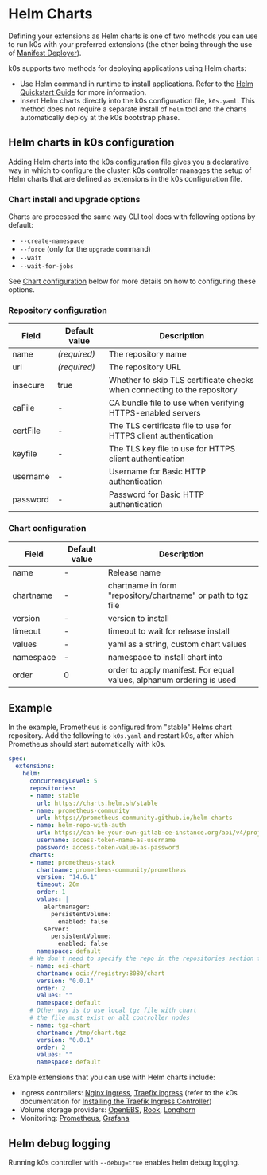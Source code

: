 # Helm Charts

Defining your extensions as Helm charts is one of two methods you can use to run k0s with your preferred extensions (the other being through the use of [Manifest Deployer](manifests.md)).

k0s supports two methods for deploying applications using Helm charts:

- Use Helm command in runtime to install applications. Refer to the [Helm Quickstart Guide](https://helm.sh/docs/intro/quickstart/) for more information.
- Insert Helm charts directly into the k0s configuration file, ``k0s.yaml``. This method does not require a separate install of `helm` tool and the charts automatically deploy at the k0s bootstrap phase.

## Helm charts in k0s configuration

Adding Helm charts into the k0s configuration file gives you a declarative way in which to configure the cluster. k0s controller manages the setup of Helm charts that are defined as extensions in the k0s configuration file.

### Chart install and upgrade options

Charts are processed the same way CLI tool does with following options by default:

- `--create-namespace`
- `--force` (only for the `upgrade` command)
- `--wait`
- `--wait-for-jobs`

See [Chart configuration](#chart-configuration) below for more details on how to configuring these options.

### Repository configuration

| Field    | Default value | Description                                                              |
|----------|---------------|--------------------------------------------------------------------------|
| name     | _(required)_  | The repository name                                                      |
| url      | _(required)_  | The repository URL                                                       |
| insecure | true          | Whether to skip TLS certificate checks when connecting to the repository |
| caFile   | -             | CA bundle file to use when verifying HTTPS-enabled servers               |
| certFile | -             | The TLS certificate file to use for HTTPS client authentication          |
| keyfile  | -             | The TLS key file to use for HTTPS client authentication                  |
| username | -             | Username for Basic HTTP authentication                                   |
| password | -             | Password for Basic HTTP authentication                                   |

### Chart configuration

| Field     | Default value | Description                                                          |
|-----------|---------------|----------------------------------------------------------------------|
| name      | -             | Release name                                                         |
| chartname | -             | chartname in form "repository/chartname" or path to tgz file         |
| version   | -             | version to install                                                   |
| timeout   | -             | timeout to wait for release install                                  |
| values    | -             | yaml as a string, custom chart values                                |
| namespace | -             | namespace to install chart into                                      |
| order     | 0             | order to apply manifest. For equal values, alphanum ordering is used |

## Example

In the example, Prometheus is configured from "stable" Helms chart repository. Add the following to `k0s.yaml` and restart k0s, after which Prometheus should start automatically with k0s.

```yaml
spec:
  extensions:
    helm:
      concurrencyLevel: 5
      repositories:
      - name: stable
        url: https://charts.helm.sh/stable
      - name: prometheus-community
        url: https://prometheus-community.github.io/helm-charts
      - name: helm-repo-with-auth
        url: https://can-be-your-own-gitlab-ce-instance.org/api/v4/projects/PROJECTID/packages/helm/main
        username: access-token-name-as-username
        password: access-token-value-as-password
      charts:
      - name: prometheus-stack
        chartname: prometheus-community/prometheus
        version: "14.6.1"
        timeout: 20m
        order: 1
        values: |
          alertmanager:
            persistentVolume:
              enabled: false
          server:
            persistentVolume:
              enabled: false
        namespace: default
      # We don't need to specify the repo in the repositories section for OCI charts
      - name: oci-chart
        chartname: oci://registry:8080/chart
        version: "0.0.1"
        order: 2
        values: ""
        namespace: default
      # Other way is to use local tgz file with chart
      # the file must exist on all controller nodes
      - name: tgz-chart
        chartname: /tmp/chart.tgz
        version: "0.0.1"
        order: 2 
        values: ""
        namespace: default
```

Example extensions that you can use with Helm charts include:

- Ingress controllers: [Nginx ingress](https://github.com/helm/charts/tree/master/stable/nginx-ingress), [Traefix ingress](https://github.com/traefik/traefik-helm-chart) (refer to the k0s documentation for [Installing the Traefik Ingress Controller](examples/traefik-ingress.md))
- Volume storage providers: [OpenEBS](https://openebs.github.io/charts/), [Rook](https://github.com/rook/rook/blob/master/Documentation/helm-operator.md), [Longhorn](https://longhorn.io/docs/0.8.1/deploy/install/install-with-helm/)
- Monitoring: [Prometheus](https://github.com/prometheus-community/helm-charts/), [Grafana](https://github.com/grafana/helm-charts)

## Helm debug logging

Running k0s controller with `--debug=true` enables helm debug logging.
